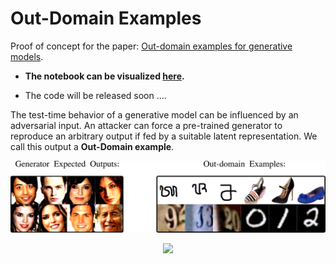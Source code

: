 # Out-Domain Examples

Proof of concept for the paper: [Out-domain examples for generative models](https://arxiv.org/abs/1903.02926).

* **The notebook can be visualized [here](https://nbviewer.jupyter.org/github/pasquini-dario/OutDomainExamples/blob/master/CelebAProganTensorflowHub_proof_of_concept.ipynb).**

* The code will be released soon ....

The  test-time behavior of a generative model can be influenced  by an adversarial input.  An attacker can force a pre-trained generator to reproduce an arbitrary output if fed by a suitable latent representation. We call this output a **Out-Domain example**.



![](./imgs/header.png)

<div style="text-align:center"><img src ="./imgs/ODE.gif" /></div>